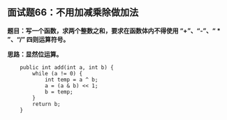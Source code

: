 ## 面试题66：不用加减乘除做加法
**题目：写一个函数，求两个整数之和，要求在函数体内不得使用 “+”、“-”、“ * ”、“/” 四则运算符号。**

**思路：显然位运算。**
```
	public int add(int a, int b) {
		while (a != 0) {
            int temp = a ^ b;
            a = (a & b) << 1;
            b = temp;
        }
        return b;
    }
```